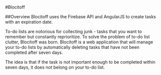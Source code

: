 #Blocitoff

##Overview
Blocitoff uses the Firebase API and AngularJS to create tasks with an expiration date.

To-do lists are notorious for collecting junk - tasks that you want to remember but constantly reprioritize. To solve the problem of to-do list clutter, Blocitoff was born. Blocitoff is a web application that will manage your to-do lists by automatically deleting tasks that have not been completed after seven days.

The idea is that if the task is not important enough to be completed within seven days, it does not belong on your to-do list.
